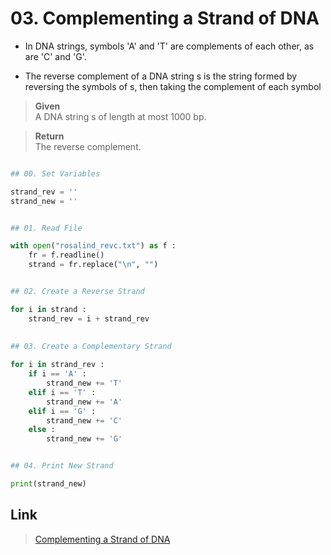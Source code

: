# 03. Complementing a Strand of DNA

* In DNA strings, symbols 'A' and 'T' are complements of each other, as are 'C' and 'G'.

* The reverse complement of a DNA string s is the string formed by reversing the symbols of s,
then taking the complement of each symbol 


> **Given**    
> A DNA string s of length at most 1000 bp.

> **Return**   
> The reverse complement.
 
```python

## 00. Set Variables

strand_rev = ''
strand_new = ''


## 01. Read File

with open("rosalind_revc.txt") as f :
	fr = f.readline()
	strand = fr.replace("\n", "")


## 02. Create a Reverse Strand

for i in strand :
    strand_rev = i + strand_rev
    
    
## 03. Create a Complementary Strand

for i in strand_rev :
    if i == 'A' :
        strand_new += 'T'
    elif i == 'T' :
        strand_new += 'A'
    elif i == 'G' :
        strand_new += 'C'
    else :
        strand_new += 'G'


## 04. Print New Strand

print(strand_new)

```


## Link

> [Complementing a Strand of DNA](http://rosalind.info/problems/revc/)
